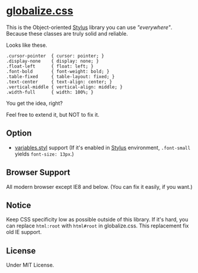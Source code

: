 # [globalize.css](https://github.com/BYODKM/globalize.css/blob/master/stylesheets/globalize.css)

This is the Object-oriented [Stylus](http://learnboost.github.io/stylus/) library you can use _"everywhere"_. Because these classes are truly solid and reliable.

Looks like these.

```
.cursor-pointer  { cursor: pointer; }
.display-none    { display: none; }
.float-left      { float: left; }
.font-bold       { font-weight: bold; }
.table-fixed     { table-layout: fixed; }
.text-center     { text-align: center; }
.vertical-middle { vertical-align: middle; }
.width-full      { width: 100%; }
```

You get the idea, right?

Feel free to extend it, but NOT to fix it.

## Option

- [variables.styl](https://github.com/BYODKM/globalize.css/blob/master/stylesheets/variables.styl) support (If it's enabled in [Stylus](http://learnboost.github.io/stylus/) environment, `.font-small` yields `font-size: 13px`.)

## Browser Support

All modern browser except IE8 and below. (You can fix it easily, if you want.)

## Notice

Keep CSS specificity low as possible outside of this library. If it's hard, you can replace `html:root` with `html#root` in globalize.css. This replacement fix old IE support.

## License

Under MIT License.
